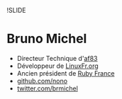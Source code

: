 !SLIDE
# Bruno Michel #

* Directeur Technique d'[af83](http://dev.af83.com)
* Développeur de [LinuxFr.org](http://linuxfr.org/)
* Ancien président de [Ruby France](http://rubyfrance.org/)
* [github.com/nono](https://github.com/nono)
* [twitter.com/brmichel](https://twitter.com/brmichel)
